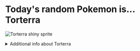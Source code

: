 # Today's random Pokemon is... Torterra

![Torterra shiny sprite](https://raw.githubusercontent.com/PokeAPI/sprites/master/sprites/pokemon/shiny/389.png)

<details>
<summary>Additional info about Torterra</summary>

| srpite type | image |
|------|------|
| back_default | ![Torterra back_default sprite](https://raw.githubusercontent.com/PokeAPI/sprites/master/sprites/pokemon/back/389.png) |
| back_shiny | ![Torterra back_shiny sprite](https://raw.githubusercontent.com/PokeAPI/sprites/master/sprites/pokemon/back/shiny/389.png) |
| front_default | ![Torterra front_default sprite](https://raw.githubusercontent.com/PokeAPI/sprites/master/sprites/pokemon/389.png) | </details>